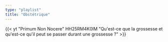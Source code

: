 ```yaml
---
type: "playlist"
title: "Obstétrique"
---
```


{{< yt "Primum Non Nocere" HH25RM4K0lM "Qu'est-ce que la grossesse et qu'est-ce qu'il peut se passer durant une grossesse ?"  >}}
